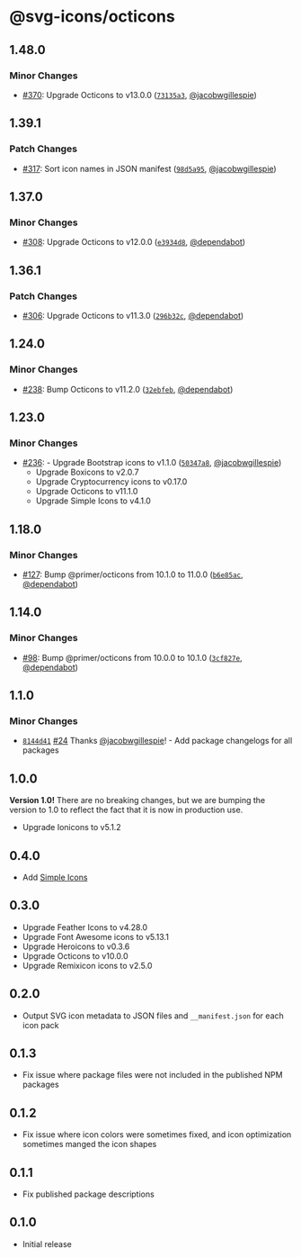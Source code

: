 # @svg-icons/octicons

## 1.48.0

### Minor Changes

- [#370](https://github.com/svg-icons/svg-icons/pull/370): Upgrade Octicons to v13.0.0 ([`73135a3`](https://github.com/svg-icons/svg-icons/commit/73135a361968356c91a3084ae538960185844e34), [@jacobwgillespie](https://github.com/jacobwgillespie))

## 1.39.1

### Patch Changes

- [#317](https://github.com/svg-icons/svg-icons/pull/317): Sort icon names in JSON manifest ([`98d5a95`](https://github.com/svg-icons/svg-icons/commit/98d5a952a2249024e378e0c7707428406d14bcd8), [@jacobwgillespie](https://github.com/jacobwgillespie))

## 1.37.0

### Minor Changes

- [#308](https://github.com/svg-icons/svg-icons/pull/308): Upgrade Octicons to v12.0.0 ([`e3934d8`](https://github.com/svg-icons/svg-icons/commit/e3934d8db253af1812e6e567258b79f8c7c1e1d1), [@dependabot](https://github.com/apps/dependabot))

## 1.36.1

### Patch Changes

- [#306](https://github.com/svg-icons/svg-icons/pull/306): Upgrade Octicons to v11.3.0 ([`296b32c`](https://github.com/svg-icons/svg-icons/commit/296b32cbd4a236bebf7a15aee760729020681626), [@dependabot](https://github.com/apps/dependabot))

## 1.24.0

### Minor Changes

- [#238](https://github.com/svg-icons/svg-icons/pull/238): Bump Octicons to v11.2.0 ([`32ebfeb`](https://github.com/svg-icons/svg-icons/commit/32ebfebc9e22512a580dd04418f8eebbc199dd4c), [@dependabot](https://github.com/apps/dependabot))

## 1.23.0

### Minor Changes

- [#236](https://github.com/svg-icons/svg-icons/pull/236): - Upgrade Bootstrap icons to v1.1.0 ([`50347a8`](https://github.com/svg-icons/svg-icons/commit/50347a840679e1c94b80cbc86d0097a4470dba0e), [@jacobwgillespie](https://github.com/jacobwgillespie))
  - Upgrade Boxicons to v2.0.7
  - Upgrade Cryptocurrency icons to v0.17.0
  - Upgrade Octicons to v11.1.0
  - Upgrade Simple Icons to v4.1.0

## 1.18.0

### Minor Changes

- [#127](https://github.com/svg-icons/svg-icons/pull/127): Bump @primer/octicons from 10.1.0 to 11.0.0 ([`b6e85ac`](https://github.com/svg-icons/svg-icons/commit/b6e85acb3f3f1043ebf9957745d2d1820c24890a), [@dependabot](https://github.com/apps/dependabot))

## 1.14.0

### Minor Changes

- [#98](https://github.com/svg-icons/svg-icons/pull/98): Bump @primer/octicons from 10.0.0 to 10.1.0 ([`3cf827e`](https://github.com/svg-icons/svg-icons/commit/3cf827ead1497780ffd764fb7f9ecc2b8ffdf620), [@dependabot](https://github.com/apps/dependabot))

## 1.1.0

### Minor Changes

- [`8144d41`](https://github.com/svg-icons/svg-icons/commit/8144d4179577a00a911f97f3841aa4efcced78b1) [#24](https://github.com/svg-icons/svg-icons/pull/24) Thanks [@jacobwgillespie](https://github.com/jacobwgillespie)! - Add package changelogs for all packages

## 1.0.0

**Version 1.0!** There are no breaking changes, but we are bumping the version to 1.0 to reflect the fact that it is now in production use.

- Upgrade Ionicons to v5.1.2

## 0.4.0

- Add [Simple Icons](https://github.com/simple-icons/simple-icons)

## 0.3.0

- Upgrade Feather Icons to v4.28.0
- Upgrade Font Awesome icons to v5.13.1
- Upgrade Heroicons to v0.3.6
- Upgrade Octicons to v10.0.0
- Upgrade Remixicon icons to v2.5.0

## 0.2.0

- Output SVG icon metadata to JSON files and `__manifest.json` for each icon pack

## 0.1.3

- Fix issue where package files were not included in the published NPM packages

## 0.1.2

- Fix issue where icon colors were sometimes fixed, and icon optimization sometimes manged the icon shapes

## 0.1.1

- Fix published package descriptions

## 0.1.0

- Initial release
